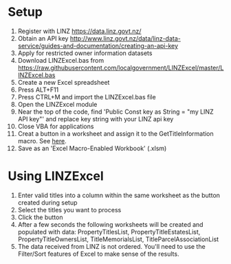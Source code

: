 Setup 
=====
1. Register with LINZ https://data.linz.govt.nz/
2. Obtain an API key http://www.linz.govt.nz/data/linz-data-service/guides-and-documentation/creating-an-api-key
3. Apply for restricted owner information datasets
4. Download LINZExcel.bas from https://raw.githubusercontent.com/localgovernment/LINZExcel/master/LINZExcel.bas
5. Create a new Excel spreadsheet 
6. Press ALT+F11
7. Press CTRL+M and import the LINZExcel.bas file
8. Open the LINZExcel module
9. Near the top of the code, find 'Public Const key as String = "my LINZ API key"' and replace key string with your LINZ api key
10. Close VBA for applications 
11. Creat a button in a worksheet and assign it to the GetTitleInformation macro.  See [here](https://support.office.com/en-us/article/Add-a-button-and-assign-a-macro-to-it-in-a-worksheet-d58edd7d-cb04-4964-bead-9c72c843a283?CorrelationId=d44b2204-cdf2-4e1a-98e0-9dfed6cb47f7&ui=en-US&rs=en-US&ad=US&ocmsassetID=HP010236676#bmadd_or_edit_a_button__forms_toolbar_).
12. Save as an 'Excel Macro-Enabled Workbook' (.xlsm)

Using LINZExcel
===============
1. Enter valid titles into a column within the same worksheet as the button created during setup
2. Select the titles you want to process
3. Click the button
4. After a few seconds the following worksheets will be created and populated with data: PropertyTitlesList, PropertyTitleEstatesList, PropertyTitleOwnersList, TitleMemorialsList, TitleParcelAssociationList
5. The data received from LINZ is not ordered.  You'll need to use the Filter/Sort features of Excel to make sense of the results.
